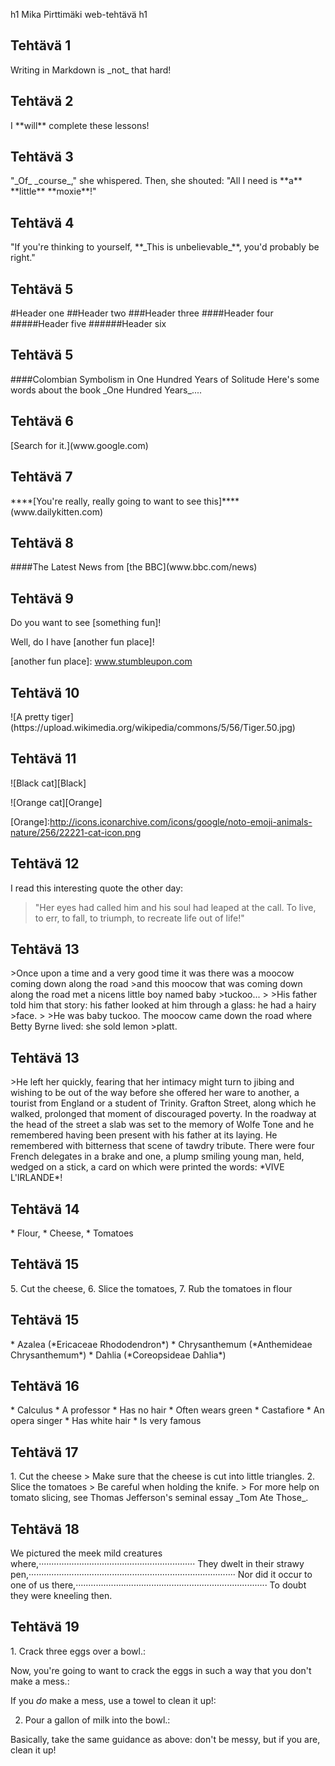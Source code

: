h1 Mika Pirttimäki web-tehtävä h1

<h2>Tehtävä 1</h2>
<p>Writing in Markdown is _not_ that hard!</p>

<h2>Tehtävä 2</h2>
<p>I **will** complete these lessons!</p>

<h2>Tehtävä 3</h2>
<p>"_Of_ _course_," she whispered. Then, she shouted: "All I need is **a** **little** **moxie**!"</p>

<h2>Tehtävä 4</h2>
<p>"If you're thinking to yourself, **_This is unbelievable_**, you'd probably be right."</p>

<h2>Tehtävä 5</h2>
<p>
#Header one
##Header two
###Header three
####Header four
#####Header five
######Header six</p>

<h2>Tehtävä 5</h2>
<p>####Colombian Symbolism in One Hundred Years of Solitude Here's some words about the book _One Hundred Years_....</p>

<h2>Tehtävä 6</h2>
<p>[Search for it.](www.google.com)</p>

<h2>Tehtävä 7</h2>
<p>****[You're really, really going to want to see this]****(www.dailykitten.com)</p>

<h2>Tehtävä 8</h2>
<p>####The Latest News from [the BBC](www.bbc.com/news)</p>

<h2>Tehtävä 9</h2>
<p>Do you want to see [something fun]!

Well, do I have [another fun place]!

[a fun place]: www.zombo.com
[another fun place]: www.stumbleupon.com </p>

<h2>Tehtävä 10</h2>
<p>![A pretty tiger](https://upload.wikimedia.org/wikipedia/commons/5/56/Tiger.50.jpg)</p>

<h2>Tehtävä 11</h2>
<p>![Black cat][Black]

![Orange cat][Orange]

[Black]: https://upload.wikimedia.org/wikipedia/commons/a/a3/81_INF_DIV_SSI.jpg

[Orange]:http://icons.iconarchive.com/icons/google/noto-emoji-animals-nature/256/22221-cat-icon.png </p>

<h2>Tehtävä 12</h2>
<p>I read this interesting quote the other day:

>"Her eyes had called him and his soul had leaped at the call. To live, to err, to fall, to triumph, to recreate life out of life!" </p>

<h2>Tehtävä 13</h2>
<p>>Once upon a time and a very good time it was there was a moocow coming down along the road >and this moocow that was coming down along the road met a nicens little boy named baby >tuckoo...
>
>His father told him that story: his father looked at him through a glass: he had a hairy >face.
>
>He was baby tuckoo. The moocow came down the road where Betty Byrne lived: she sold lemon >platt.</p>

<h2>Tehtävä 13</h2>
<p>>He left her quickly, fearing that her intimacy might turn to jibing and wishing to be out of the way before she offered her ware to another, a tourist from England or a student of Trinity. Grafton Street, along which he walked, prolonged that moment of discouraged poverty. In the roadway at the head of the street a slab was set to the memory of Wolfe Tone and he remembered having been present with his father at its laying. He remembered with bitterness that scene of tawdry tribute. There were four French delegates in a brake and one, a plump smiling young man, held, wedged on a stick, a card on which were printed the words: *VIVE L'IRLANDE*!</p>

<h2>Tehtävä 14</h2>
<p>* Flour, 
* Cheese, 
* Tomatoes</p>

<h2>Tehtävä 15</h2>
<p>5. Cut the cheese,
6. Slice the tomatoes,
7. Rub the tomatoes in flour</h2>

<h2>Tehtävä 15</h2>
<p>* Azalea (*Ericaceae Rhododendron*)
* Chrysanthemum (*Anthemideae Chrysanthemum*)
* Dahlia (*Coreopsideae Dahlia*)</p>

<h2>Tehtävä 16</h2>
<p>* Calculus
 *  A professor
 *  Has no hair
 *  Often wears green
* Castafiore
 * An opera singer
 * Has white hair
 *  Is very famous</p>

 <h2>Tehtävä 17</h2>
<p>1. Cut the cheese
 > Make sure that the cheese is cut into little triangles.
2. Slice the tomatoes
  > Be careful when holding the knife.
  > For more help on tomato slicing, see Thomas Jefferson's seminal essay _Tom Ate Those_.</p>

<h2>Tehtävä 18</h2>
<p>We pictured the meek mild creatures where,······························································
They dwelt in their strawy pen,··················································································
Nor did it occur to one of us there,············································································
To doubt they were kneeling then.</p>

<h2>Tehtävä 19</h2>
<p>1. Crack three eggs over a bowl.:

 Now, you're going to want to crack the eggs in such a way that you don't make a mess.:

 If you _do_ make a mess, use a towel to clean it up!:

2. Pour a gallon of milk into the bowl.:

 Basically, take the same guidance as above: don't be messy, but if you are, clean it up!</p>

 


